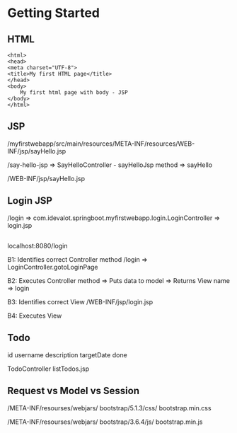 # Getting Started

## HTML
```
<html>
<head>
<meta charset="UTF-8">
<title>My first HTML page</title>
</head>
<body>
	My first html page with body - JSP
</body>
</html>
```
## JSP
/myfirstwebapp/src/main/resources/META-INF/resources/WEB-INF/jsp/sayHello.jsp

/say-hello-jsp => SayHelloController - sayHelloJsp method => sayHello

/WEB-INF/jsp/sayHello.jsp

## Login JSP

/login => com.idevalot.springboot.myfirstwebapp.login.LoginController => login.jsp

## 
localhost:8080/login

B1: Identifies correct Controller method
/login => LoginController.gotoLoginPage

B2: Executes Controller method
=> Puts data to model
=> Returns View name => login

B3: Identifies correct View
/WEB-INF/jsp/login.jsp


B4: Executes View


## Todo

id
username
description
targetDate
done

TodoController
listTodos.jsp

## Request vs Model vs Session

/META-INF/resourses/webjars/
bootstrap/5.1.3/css/
bootstrap.min.css

/META-INF/resourses/webjars/
bootstrap/3.6.4/js/
bootstrap.min.js




